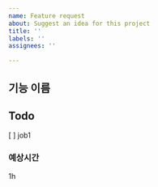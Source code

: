 ```yaml
---
name: Feature request
about: Suggest an idea for this project
title: ''
labels: ''
assignees: ''

---
```


## 기능 이름

## Todo
[ ] job1

### 예상시간
1h
